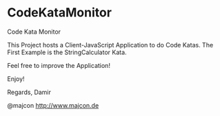 CodeKataMonitor
===============

Code Kata Monitor 

This Project hosts a Client-JavaScript Application to do Code Katas.
The First Example is the StringCalculator Kata.

Feel free to improve the Application!

Enjoy!

Regards,
Damir

@majcon
http://www.majcon.de